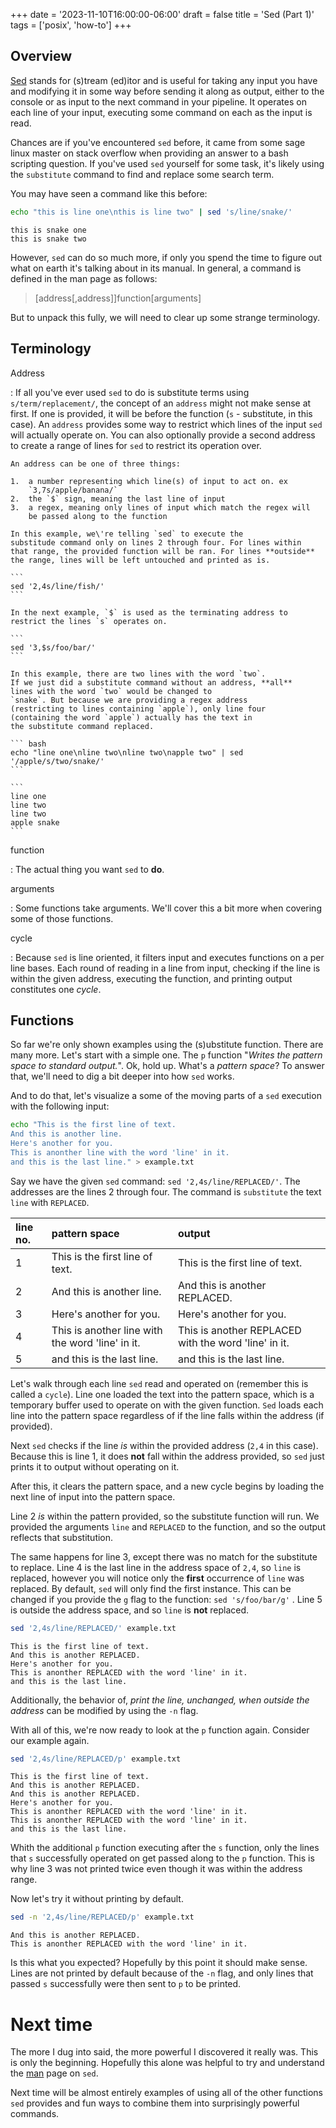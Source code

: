 +++
date = '2023-11-10T16:00:00-06:00'
draft = false
title = 'Sed (Part 1)'
tags = ['posix', 'how-to']
+++

## Overview

[Sed](https://man7.org/linux/man-pages/man1/sed.1.html) stands for (s)tream
(ed)itor and is useful for taking any input you have and modifying it in some
way before sending it along as output, either to the console or as input to the
next command in your pipeline. It operates on each line of your input, executing
some command on each as the input is read.

Chances are if you've encountered `sed` before, it came from some sage linux
master on stack overflow when providing an answer to a bash scripting question.
If you've used `sed` yourself for some task, it's likely using the `substitute`
command to find and replace some search term.

You may have seen a command like this before:

```bash
echo "this is line one\nthis is line two" | sed 's/line/snake/'
```

```
this is snake one
this is snake two
```

However, `sed` can do so much more, if only you spend the time to figure out
what on earth it's talking about in its manual. In general, a command is defined
in the man page as follows:

> \[address\[,address\]\]function\[arguments\]

But to unpack this fully, we will need to clear up some strange terminology.

## Terminology

Address

: If all you've ever used `sed` to do is substitute terms using
`s/term/replacement/`, the concept of an `address` might not make sense at
first. If one is provided, it will be before the function (`s` - substitute, in
this case). An `address` provides some way to restrict which lines of the input
`sed` will actually operate on. You can also optionally provide a second address
to create a range of lines for `sed` to restrict its operation over.

    An address can be one of three things:

    1.  a number representing which line(s) of input to act on. ex
        `3,7s/apple/banana/`
    2.  the `$` sign, meaning the last line of input
    3.  a regex, meaning only lines of input which match the regex will
        be passed along to the function

    In this example, we\'re telling `sed` to execute the
    substitude command only on lines 2 through four. For lines within
    that range, the provided function will be ran. For lines **outside**
    the range, lines will be left untouched and printed as is.

    ``` 
    sed '2,4s/line/fish/'
    ```

    In the next example, `$` is used as the terminating address to
    restrict the lines `s` operates on.

    ```
    sed '3,$s/foo/bar/'
    ```

    In this example, there are two lines with the word `two`.
    If we just did a substitute command without an address, **all**
    lines with the word `two` would be changed to
    `snake`. But because we are providing a regex address
    (restricting to lines containing `apple`), only line four
    (containing the word `apple`) actually has the text in
    the substitute command replaced.

    ``` bash
    echo "line one\nline two\nline two\napple two" | sed '/apple/s/two/snake/'
    ```

    ```
    line one
    line two
    line two
    apple snake
    ```

function

: The actual thing you want `sed` to **do**.

arguments

: Some functions take arguments. We'll cover this a bit more when covering some
of those functions.

cycle

: Because `sed` is line oriented, it filters input and executes functions on a
per line bases. Each round of reading in a line from input, checking if the line
is within the given address, executing the function, and printing output
constitutes one _cycle_.

## Functions

So far we're only shown examples using the (s)ubstitute function. There are many
more. Let's start with a simple one. The `p` function "_Writes the pattern space
to standard output._". Ok, hold up. What's a _pattern space_? To answer that,
we'll need to dig a bit deeper into how `sed` works.

And to do that, let's visualize a some of the moving parts of a `sed` execution
with the following input:

```bash
echo "This is the first line of text.
And this is another line.
Here's another for you.
This is anonther line with the word 'line' in it.
and this is the last line." > example.txt
```

Say we have the given `sed` command: `sed '2,4s/line/REPLACED/'`. The addresses
are the lines 2 through four. The command is `substitute` the text `line` with
`REPLACED`.

| line no. | pattern space                                    | output                                               |
| :------- | :----------------------------------------------- | :--------------------------------------------------- |
| 1        | This is the first line of text.                  | This is the first line of text.                      |
| 2        | And this is another line.                        | And this is another REPLACED.                        |
| 3        | Here's another for you.                          | Here's another for you.                              |
| 4        | This is another line with the word 'line' in it. | This is another REPLACED with the word 'line' in it. |
| 5        | and this is the last line.                       | and this is the last line.                           |

Let's walk through each line `sed` read and operated on (remember this is called
a `cycle`). Line one loaded the text into the pattern space, which is a
temporary buffer used to operate on with the given function. `Sed` loads each
line into the pattern space regardless of if the line falls within the address
(if provided).

Next `sed` checks if the line _is_ within the provided address (`2,4` in this
case). Because this is line 1, it does **not** fall within the address provided,
so `sed` just prints it to output without operating on it.

After this, it clears the pattern space, and a new cycle begins by loading the
next line of input into the pattern space.

Line 2 _is_ within the pattern provided, so the substitute function will run. We
provided the arguments `line` and `REPLACED` to the function, and so the output
reflects that substitution.

The same happens for line 3, except there was no match for the substitute to
replace. Line 4 is the last line in the address space of `2,4`, so `line` is
replaced, however you will notice only the **first** occurrence of `line` was
replaced. By default, `sed` will only find the first instance. This can be
changed if you provide the `g` flag to the function: `sed 's/foo/bar/g'` . Line
5 is outside the address space, and so `line` is **not** replaced.

```bash
sed '2,4s/line/REPLACED/' example.txt
```

```
This is the first line of text.
And this is another REPLACED.
Here's another for you.
This is anonther REPLACED with the word 'line' in it.
and this is the last line.
```

Additionally, the behavior of, _print the line, unchanged, when outside the
address_ can be modified by using the `-n` flag.

With all of this, we're now ready to look at the `p` function again. Consider
our example again.

```bash
sed '2,4s/line/REPLACED/p' example.txt
```

```
This is the first line of text.
And this is another REPLACED.
And this is another REPLACED.
Here's another for you.
This is anonther REPLACED with the word 'line' in it.
This is anonther REPLACED with the word 'line' in it.
and this is the last line.
```

Whith the additional `p` function executing after the `s` function, only the
lines that `s` successfully operated on get passed along to the `p` function.
This is why line 3 was not printed twice even though it was within the address
range.

Now let's try it without printing by default.

```bash
sed -n '2,4s/line/REPLACED/p' example.txt
```

```
And this is another REPLACED.
This is anonther REPLACED with the word 'line' in it.
```

Is this what you expected? Hopefully by this point it should make sense. Lines
are not printed by default because of the `-n` flag, and only lines that passed
`s` successfully were then sent to `p` to be printed.

# Next time

The more I dug into said, the more powerful I discovered it really was. This is
only the beginning. Hopefully this alone was helpful to try and understand the
[man](https://man7.org/linux/man-pages/man1/sed.1.html) page on `sed`.

Next time will be almost entirely examples of using all of the other functions
`sed` provides and fun ways to combine them into surprisingly powerful commands.
